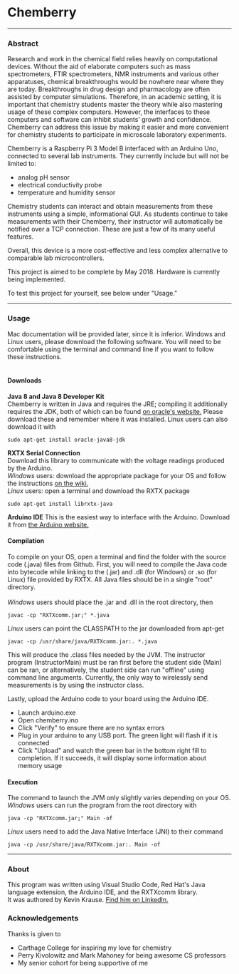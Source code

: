 # Chemberry

<hr>

<h3>Abstract</h3>
Research and work in the chemical field relies heavily on computational devices. Without the aid of elaborate computers such as mass spectrometers, FTIR spectrometers, NMR instruments and various other apparatuses, chemical breakthroughs would be nowhere near where they are today. Breakthroughs in drug design and pharmacology are often assisted by computer simulations. Therefore, in an academic setting, it is important that chemistry students master the theory while also mastering usage of these complex computers. However, the interfaces to these computers and software can inhibit students’ growth and confidence. Chemberry can address this issue by making it easier and more convenient for chemistry students to participate in microscale laboratory experiments.

Chemberry is a Raspberry Pi 3 Model B interfaced with an Arduino Uno, connected to several lab instruments. They currently include but will not be limited to:

 * analog pH sensor
 * electrical conductivity probe
 * temperature and humidity sensor

Chemistry students can interact and obtain measurements from these instruments using a simple, informational GUI. As students continue to take measurements with their Chemberry, their instructor will automatically be notified over a TCP connection. These are just a few of its many useful features.

Overall, this device is a more cost-effective and less complex alternative to comparable lab microcontrollers.

This project is aimed to be complete by May 2018. Hardware is currently being implemented.

To test this project for yourself, see below under "Usage."
<hr>

<h3>Usage</h3>
Mac documentation will be provided later, since it is inferior. Windows and Linux users, please download the following software. You will need to be comfortable using the terminal and command line if you want to follow these instructions.<br><br>
<h4>Downloads</h4>
<b>Java 8 and Java 8 Developer Kit</b><br>
Chemberry is written in Java and requires the JRE; compiling it additionally requires the JDK, both of which can be found <a href = "http://www.oracle.com/technetwork/java/javase/downloads/index.html">on oracle's website.</a> Please download these and remember where it was installed. Linux users can also download it with

```
sudo apt-get install oracle-java8-jdk
```
<b>RXTX Serial Connection</b><br>
Download this library to communicate with the voltage readings produced by the Arduino. <br>
<i>Windows</i> users: download the appropriate package for your OS and follow the instructions <a href = "http://rxtx.qbang.org/wiki/index.php/Download">on the wiki.</a> <br>
<i>Linux</i> users: open a terminal and download the RXTX package

```
sudo apt-get install librxtx-java
```
<b>Arduino IDE</b>
This is the easiest way to interface with the Arduino. Download it from <a href = "http://rxtx.qbang.org/wiki/index.php/Download">the Arduino website.</a> 
<h4>Compilation</h4>
To compile on your OS, open a terminal and find the folder with the source code (.java) files from Github. First, you will need to compile the Java code into bytecode while linking to the (.jar) and .dll (for Windows) or .so (for Linux) file provided by RXTX. All Java files should be in a single "root" directory.<br><br>
<i>Windows</i> users should place the .jar and .dll in the root directory, then

```
javac -cp "RXTXcomm.jar;" *.java
```
<i>Linux</i> users can point the CLASSPATH to the jar downloaded from apt-get
```
javac -cp /usr/share/java/RXTXcomm.jar:. *.java
```

This will produce the .class files needed by the JVM. The instructor program (InstructorMain) must be ran first before the student side (Main) can be ran, or alternatively, the student side can run "offline" using command line arguments. Currently, the only way to wirelessly send measurements is by using the instructor class.

Lastly, upload the Arduino code to your board using the Arduino IDE.
<ul>
<li>Launch arduino.exe</li>
<li>Open chemberry.ino
<li>Click "Verify" to ensure there are no syntax errors
<li>Plug in your arduino to any USB port. The green light will flash if it is connected</li>
<li>Click "Upload" and watch the green bar in the bottom right fill to completion. If it succeeds, it will display some information about memory usage
</ul>
<h4>Execution</h4>
The command to launch the JVM only slightly varies depending on your OS.<br>
<i>Windows</i> users can run the program from the root directory with

```
java -cp "RXTXcomm.jar;" Main -of
```

<i>Linux</i> users need to add the Java Native Interface (JNI) to their command
```
java -cp /usr/share/java/RXTXcomm.jar:. Main -of
```

<hr>

<h3>About</h3>

This program was written using Visual Studio Code, Red Hat's Java language extension, the Arduino IDE, and the RXTXcomm library.<br> It was authored by Kevin Krause. <a href = "https://www.linkedin.com/in/kevin-krause-131664105/"> Find him on LinkedIn.</a>

<h3>Acknowledgements</h3>

Thanks is given to

 * Carthage College for inspiring my love for chemistry
 * Perry Kivolowitz and Mark Mahoney for being awesome CS professors
 * My senior cohort for being supportive of me